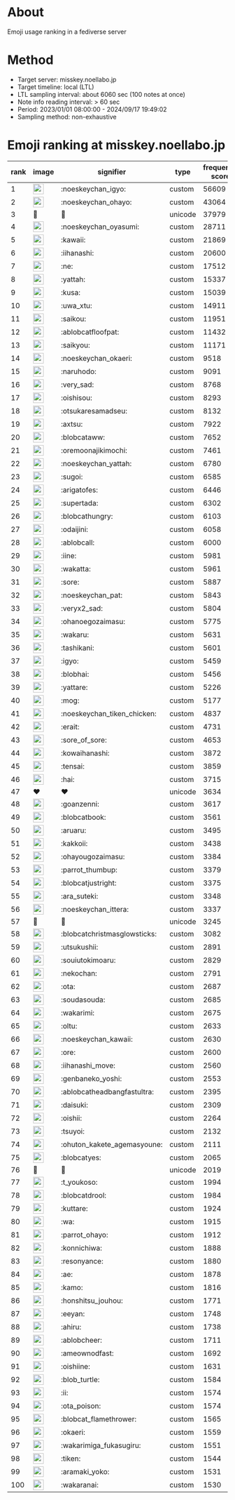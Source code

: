 # About
Emoji usage ranking in a fediverse server

# Method
- Target server: misskey.noellabo.jp
- Target timeline: local (LTL)
- LTL sampling interval: about 6060 sec (100 notes at once)
- Note info reading interval: > 60 sec
- Period: 2023/01/01 08:00:00 - 2024/09/17 19:49:02 
- Sampling method: non-exhaustive

# Emoji ranking at misskey.noellabo.jp

|rank|image|signifier|type|frequency score|
|----|----|----|----|----|
|1|<img height="24" src="https://misskey.noellabo.jp/emoji/noeskeychan_igyo.webp">|:noeskeychan_igyo:|custom|56609|
|2|<img height="24" src="https://misskey.noellabo.jp/emoji/noeskeychan_ohayo.webp">|:noeskeychan_ohayo:|custom|43064|
|3|🎉|🎉|unicode|37979|
|4|<img height="24" src="https://misskey.noellabo.jp/emoji/noeskeychan_oyasumi.webp">|:noeskeychan_oyasumi:|custom|28711|
|5|<img height="24" src="https://misskey.noellabo.jp/emoji/kawaii.webp">|:kawaii:|custom|21869|
|6|<img height="24" src="https://misskey.noellabo.jp/emoji/iihanashi.webp">|:iihanashi:|custom|20600|
|7|<img height="24" src="https://misskey.noellabo.jp/emoji/ne.webp">|:ne:|custom|17512|
|8|<img height="24" src="https://misskey.noellabo.jp/emoji/yattah.webp">|:yattah:|custom|15337|
|9|<img height="24" src="https://misskey.noellabo.jp/emoji/kusa.webp">|:kusa:|custom|15039|
|10|<img height="24" src="https://misskey.noellabo.jp/emoji/uwa_xtu.webp">|:uwa_xtu:|custom|14911|
|11|<img height="24" src="https://misskey.noellabo.jp/emoji/saikou.webp">|:saikou:|custom|11951|
|12|<img height="24" src="https://misskey.noellabo.jp/emoji/ablobcatfloofpat.webp">|:ablobcatfloofpat:|custom|11432|
|13|<img height="24" src="https://misskey.noellabo.jp/emoji/saikyou.webp">|:saikyou:|custom|11171|
|14|<img height="24" src="https://misskey.noellabo.jp/emoji/noeskeychan_okaeri.webp">|:noeskeychan_okaeri:|custom|9518|
|15|<img height="24" src="https://misskey.noellabo.jp/emoji/naruhodo.webp">|:naruhodo:|custom|9091|
|16|<img height="24" src="https://misskey.noellabo.jp/emoji/very_sad.webp">|:very_sad:|custom|8768|
|17|<img height="24" src="https://misskey.noellabo.jp/emoji/oishisou.webp">|:oishisou:|custom|8293|
|18|<img height="24" src="https://misskey.noellabo.jp/emoji/otsukaresamadseu.webp">|:otsukaresamadseu:|custom|8132|
|19|<img height="24" src="https://misskey.noellabo.jp/emoji/axtsu.webp">|:axtsu:|custom|7922|
|20|<img height="24" src="https://misskey.noellabo.jp/emoji/blobcataww.webp">|:blobcataww:|custom|7652|
|21|<img height="24" src="https://misskey.noellabo.jp/emoji/oremoonajikimochi.webp">|:oremoonajikimochi:|custom|7461|
|22|<img height="24" src="https://misskey.noellabo.jp/emoji/noeskeychan_yattah.webp">|:noeskeychan_yattah:|custom|6780|
|23|<img height="24" src="https://misskey.noellabo.jp/emoji/sugoi.webp">|:sugoi:|custom|6585|
|24|<img height="24" src="https://misskey.noellabo.jp/emoji/arigatofes.webp">|:arigatofes:|custom|6446|
|25|<img height="24" src="https://misskey.noellabo.jp/emoji/supertada.webp">|:supertada:|custom|6302|
|26|<img height="24" src="https://misskey.noellabo.jp/emoji/blobcathungry.webp">|:blobcathungry:|custom|6103|
|27|<img height="24" src="https://misskey.noellabo.jp/emoji/odaijini.webp">|:odaijini:|custom|6058|
|28|<img height="24" src="https://misskey.noellabo.jp/emoji/ablobcall.webp">|:ablobcall:|custom|6000|
|29|<img height="24" src="https://misskey.noellabo.jp/emoji/iine.webp">|:iine:|custom|5981|
|30|<img height="24" src="https://misskey.noellabo.jp/emoji/wakatta.webp">|:wakatta:|custom|5961|
|31|<img height="24" src="https://misskey.noellabo.jp/emoji/sore.webp">|:sore:|custom|5887|
|32|<img height="24" src="https://misskey.noellabo.jp/emoji/noeskeychan_pat.webp">|:noeskeychan_pat:|custom|5843|
|33|<img height="24" src="https://misskey.noellabo.jp/emoji/veryx2_sad.webp">|:veryx2_sad:|custom|5804|
|34|<img height="24" src="https://misskey.noellabo.jp/emoji/ohanoegozaimasu.webp">|:ohanoegozaimasu:|custom|5775|
|35|<img height="24" src="https://misskey.noellabo.jp/emoji/wakaru.webp">|:wakaru:|custom|5631|
|36|<img height="24" src="https://misskey.noellabo.jp/emoji/tashikani.webp">|:tashikani:|custom|5601|
|37|<img height="24" src="https://misskey.noellabo.jp/emoji/igyo.webp">|:igyo:|custom|5459|
|38|<img height="24" src="https://misskey.noellabo.jp/emoji/blobhai.webp">|:blobhai:|custom|5456|
|39|<img height="24" src="https://misskey.noellabo.jp/emoji/yattare.webp">|:yattare:|custom|5226|
|40|<img height="24" src="https://misskey.noellabo.jp/emoji/mog.webp">|:mog:|custom|5177|
|41|<img height="24" src="https://misskey.noellabo.jp/emoji/noeskeychan_tiken_chicken.webp">|:noeskeychan_tiken_chicken:|custom|4837|
|42|<img height="24" src="https://misskey.noellabo.jp/emoji/erait.webp">|:erait:|custom|4731|
|43|<img height="24" src="https://misskey.noellabo.jp/emoji/sore_of_sore.webp">|:sore_of_sore:|custom|4653|
|44|<img height="24" src="https://misskey.noellabo.jp/emoji/kowaihanashi.webp">|:kowaihanashi:|custom|3872|
|45|<img height="24" src="https://misskey.noellabo.jp/emoji/tensai.webp">|:tensai:|custom|3859|
|46|<img height="24" src="https://misskey.noellabo.jp/emoji/hai.webp">|:hai:|custom|3715|
|47|❤|❤|unicode|3634|
|48|<img height="24" src="https://misskey.noellabo.jp/emoji/goanzenni.webp">|:goanzenni:|custom|3617|
|49|<img height="24" src="https://misskey.noellabo.jp/emoji/blobcatbook.webp">|:blobcatbook:|custom|3561|
|50|<img height="24" src="https://misskey.noellabo.jp/emoji/aruaru.webp">|:aruaru:|custom|3495|
|51|<img height="24" src="https://misskey.noellabo.jp/emoji/kakkoii.webp">|:kakkoii:|custom|3438|
|52|<img height="24" src="https://misskey.noellabo.jp/emoji/ohayougozaimasu.webp">|:ohayougozaimasu:|custom|3384|
|53|<img height="24" src="https://misskey.noellabo.jp/emoji/parrot_thumbup.webp">|:parrot_thumbup:|custom|3379|
|54|<img height="24" src="https://misskey.noellabo.jp/emoji/blobcatjustright.webp">|:blobcatjustright:|custom|3375|
|55|<img height="24" src="https://misskey.noellabo.jp/emoji/ara_suteki.webp">|:ara_suteki:|custom|3348|
|56|<img height="24" src="https://misskey.noellabo.jp/emoji/noeskeychan_ittera.webp">|:noeskeychan_ittera:|custom|3337|
|57|🍗|🍗|unicode|3245|
|58|<img height="24" src="https://misskey.noellabo.jp/emoji/blobcatchristmasglowsticks.webp">|:blobcatchristmasglowsticks:|custom|3082|
|59|<img height="24" src="https://misskey.noellabo.jp/emoji/utsukushii.webp">|:utsukushii:|custom|2891|
|60|<img height="24" src="https://misskey.noellabo.jp/emoji/souiutokimoaru.webp">|:souiutokimoaru:|custom|2829|
|61|<img height="24" src="https://misskey.noellabo.jp/emoji/nekochan.webp">|:nekochan:|custom|2791|
|62|<img height="24" src="https://misskey.noellabo.jp/emoji/ota.webp">|:ota:|custom|2687|
|63|<img height="24" src="https://misskey.noellabo.jp/emoji/soudasouda.webp">|:soudasouda:|custom|2685|
|64|<img height="24" src="https://misskey.noellabo.jp/emoji/wakarimi.webp">|:wakarimi:|custom|2675|
|65|<img height="24" src="https://misskey.noellabo.jp/emoji/oltu.webp">|:oltu:|custom|2633|
|66|<img height="24" src="https://misskey.noellabo.jp/emoji/noeskeychan_kawaii.webp">|:noeskeychan_kawaii:|custom|2630|
|67|<img height="24" src="https://misskey.noellabo.jp/emoji/ore.webp">|:ore:|custom|2600|
|68|<img height="24" src="https://misskey.noellabo.jp/emoji/iihanashi_move.webp">|:iihanashi_move:|custom|2560|
|69|<img height="24" src="https://misskey.noellabo.jp/emoji/genbaneko_yoshi.webp">|:genbaneko_yoshi:|custom|2553|
|70|<img height="24" src="https://misskey.noellabo.jp/emoji/ablobcatheadbangfastultra.webp">|:ablobcatheadbangfastultra:|custom|2395|
|71|<img height="24" src="https://misskey.noellabo.jp/emoji/daisuki.webp">|:daisuki:|custom|2309|
|72|<img height="24" src="https://misskey.noellabo.jp/emoji/oishii.webp">|:oishii:|custom|2264|
|73|<img height="24" src="https://misskey.noellabo.jp/emoji/tsuyoi.webp">|:tsuyoi:|custom|2132|
|74|<img height="24" src="https://misskey.noellabo.jp/emoji/ohuton_kakete_agemasyoune.webp">|:ohuton_kakete_agemasyoune:|custom|2111|
|75|<img height="24" src="https://misskey.noellabo.jp/emoji/blobcatyes.webp">|:blobcatyes:|custom|2065|
|76|👀|👀|unicode|2019|
|77|<img height="24" src="https://misskey.noellabo.jp/emoji/t_youkoso.webp">|:t_youkoso:|custom|1994|
|78|<img height="24" src="https://misskey.noellabo.jp/emoji/blobcatdrool.webp">|:blobcatdrool:|custom|1984|
|79|<img height="24" src="https://misskey.noellabo.jp/emoji/kuttare.webp">|:kuttare:|custom|1924|
|80|<img height="24" src="https://misskey.noellabo.jp/emoji/wa.webp">|:wa:|custom|1915|
|81|<img height="24" src="https://misskey.noellabo.jp/emoji/parrot_ohayo.webp">|:parrot_ohayo:|custom|1912|
|82|<img height="24" src="https://misskey.noellabo.jp/emoji/konnichiwa.webp">|:konnichiwa:|custom|1888|
|83|<img height="24" src="https://misskey.noellabo.jp/emoji/resonyance.webp">|:resonyance:|custom|1880|
|84|<img height="24" src="https://misskey.noellabo.jp/emoji/ae.webp">|:ae:|custom|1878|
|85|<img height="24" src="https://misskey.noellabo.jp/emoji/kamo.webp">|:kamo:|custom|1816|
|86|<img height="24" src="https://misskey.noellabo.jp/emoji/honshitsu_jouhou.webp">|:honshitsu_jouhou:|custom|1771|
|87|<img height="24" src="https://misskey.noellabo.jp/emoji/eeyan.webp">|:eeyan:|custom|1748|
|88|<img height="24" src="https://misskey.noellabo.jp/emoji/ahiru.webp">|:ahiru:|custom|1738|
|89|<img height="24" src="https://misskey.noellabo.jp/emoji/ablobcheer.webp">|:ablobcheer:|custom|1711|
|90|<img height="24" src="https://misskey.noellabo.jp/emoji/ameownodfast.webp">|:ameownodfast:|custom|1692|
|91|<img height="24" src="https://misskey.noellabo.jp/emoji/oishiine.webp">|:oishiine:|custom|1631|
|92|<img height="24" src="https://misskey.noellabo.jp/emoji/blob_turtle.webp">|:blob_turtle:|custom|1584|
|93|<img height="24" src="https://misskey.noellabo.jp/emoji/ii.webp">|:ii:|custom|1574|
|94|<img height="24" src="https://misskey.noellabo.jp/emoji/ota_poison.webp">|:ota_poison:|custom|1574|
|95|<img height="24" src="https://misskey.noellabo.jp/emoji/blobcat_flamethrower.webp">|:blobcat_flamethrower:|custom|1565|
|96|<img height="24" src="https://misskey.noellabo.jp/emoji/okaeri.webp">|:okaeri:|custom|1559|
|97|<img height="24" src="https://misskey.noellabo.jp/emoji/wakarimiga_fukasugiru.webp">|:wakarimiga_fukasugiru:|custom|1551|
|98|<img height="24" src="https://misskey.noellabo.jp/emoji/tiken.webp">|:tiken:|custom|1544|
|99|<img height="24" src="https://misskey.noellabo.jp/emoji/aramaki_yoko.webp">|:aramaki_yoko:|custom|1531|
|100|<img height="24" src="https://misskey.noellabo.jp/emoji/wakaranai.webp">|:wakaranai:|custom|1530|
